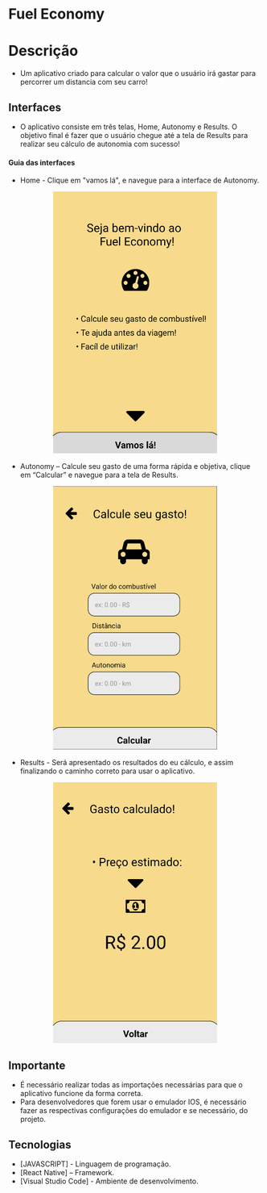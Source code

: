 # Fuel Economy

# Descrição
- Um aplicativo criado para calcular o valor que o usuário irá gastar para percorrer um distancia com seu carro!

## Interfaces 

- O aplicativo consiste em três telas, Home, Autonomy e Results. O objetivo final é fazer que o usuário chegue até a tela de Results para realizar seu cálculo de autonomia com sucesso!

#### Guia das interfaces

- Home - Clique em "vamos lá", e navegue para a interface de Autonomy.

<div align="center">
<img width="326" alt="Tela_Home" src="https://github.com/Lucas-Cussulini/Projeto_Autonomia/blob/main/Prints_Readme/Tela_Home.png">
</div>

- Autonomy – Calcule seu gasto de uma forma rápida e objetiva, clique em “Calcular” e navegue para a tela de Results.

<div align="center">
<img width="326" alt="Tela_Autonomy " src="https://github.com/Lucas-Cussulini/Projeto_Autonomia/blob/main/Prints_Readme/Tela_Autonomy.png">
</div>

- Results - Será apresentado os resultados do eu cálculo, e assim finalizando o caminho correto para usar o aplicativo.

<div align="center">
<img width="326" alt="Tela_Results" src="https://github.com/Lucas-Cussulini/Projeto_Autonomia/blob/main/Prints_Readme/Tela_Results.png">
</div>


## Importante
- É necessário realizar todas as importações necessárias para que o aplicativo funcione da forma correta.
- Para desenvolvedores que forem usar o emulador IOS, é necessário fazer as respectivas configurações do emulador e se necessário, do projeto.

## Tecnologias
- [JAVASCRIPT] - Linguagem de programação.
- [React Native] – Framework.
- [Visual Studio Code] - Ambiente de desenvolvimento.
